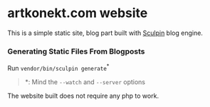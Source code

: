 # artkonekt.com website

This is a simple static site, blog part built with [Sculpin](https://sculpin.io) blog engine.

### Generating Static Files From Blogposts

Run `vendor/bin/sculpin generate`<sup>*</sup>

> *: Mind the `--watch` and `--server` options

The website built does not require any php to work.
